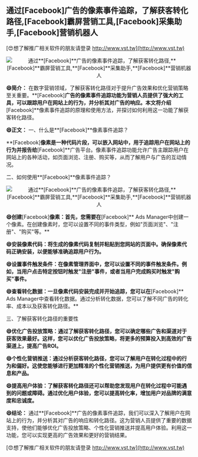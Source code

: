 ## **通过**[Facebook]**广告的像素事件追踪，了解获客转化路径,**[Facebook]**霸屏营销工具,**[Facebook]**采集助手,**[Facebook]**营销机器人**

[😍想了解推广相关软件的朋友请登录 http://www.vst.tw](http://www.vst.tw)

 <center><img src="https://vst.tw/MP4/tuiguang/png/2.png" alt="通过**[Facebook]**广告的像素事件追踪，了解获客转化路径,**[Facebook]**霸屏营销工具,**[Facebook]**采集助手,**[Facebook]**营销机器人"></center>

**😄简介：**
在数字营销领域，了解获客转化路径对于提升广告效果和优化营销策略至关重要。**[Facebook]**广告的像素事件追踪功能为营销人员提供了强大的工具，可以跟踪用户在网站上的行为，并分析其对广告的响应。本文将介绍**[Facebook]**像素事件追踪的原理和使用方法，并探讨如何利用这一功能了解获客转化路径。

**😄正文：**
一、什么是**[Facebook]**像素事件追踪？

**[Facebook]**像素是一种代码片段，可以嵌入网站中，用于追踪用户在网站上的行为并报告给**[Facebook]**广告平台。像素事件追踪功能允许广告主跟踪用户在网站上的各种活动，如页面浏览、注册、购买等，从而了解用户与广告的互动情况。

二、如何使用**[Facebook]**像素事件追踪？

 <center><img src="https://vst.tw/MP4/tuiguang/png/4.png" alt="通过**[Facebook]**广告的像素事件追踪，了解获客转化路径,**[Facebook]**霸屏营销工具,**[Facebook]**采集助手,**[Facebook]**营销机器人"></center>

**😄创建**[Facebook]**像素：首先，您需要在**[Facebook]** Ads Manager中创建一个像素。在创建像素时，您可以设置不同的事件类型，例如"页面浏览"、"注册"、"购买"等。**

**😄安装像素代码：将生成的像素代码复制并粘贴到您网站的页面中。确保像素代码正确安装，以便能够准确追踪用户行为。**

**😄设置事件触发条件：在像素管理界面中，您可以设置不同的事件触发条件。例如，当用户点击特定按钮时触发"注册"事件，或者当用户完成购买时触发"购买"事件。**

**😄查看转化数据：一旦像素代码安装完成并开始追踪，您可以在**[Facebook]** Ads Manager中查看转化数据。通过分析转化数据，您可以了解不同广告的转化率、成本以及获客转化路径。**

三、了解获客转化路径的重要性

**😄优化广告投放策略：通过了解获客转化路径，您可以确定哪些广告和渠道对于获客效果最好。这样，您可以优化广告投放策略，将更多的预算投入到高效的广告渠道上，提高广告ROI。**

**😄个性化营销推送：通过分析获客转化路径，您可以了解用户在转化过程中的行为和偏好。这使您能够进行更加精准的个性化营销推送，为用户提供更有价值的信息和产品。**

**😄提高用户体验：了解获客转化路径还可以帮助您发现用户在转化过程中可能遇到的问题或障碍。通过优化用户体验，您可以提高转化率，增加用户对品牌的满意度和忠诚度。**

**😄结论：**
通过**[Facebook]**广告的像素事件追踪，我们可以深入了解用户在网站上的行为，并分析其对广告的响应和转化路径。这为营销人员提供了重要的数据支持，使他们能够优化广告投放策略、个性化营销推送并提高用户体验。利用这一功能，您可以实现更高的广告效果和更好的营销结果。

[😍想了解推广相关软件的朋友请登录 http://www.vst.tw](http://www.vst.tw)



